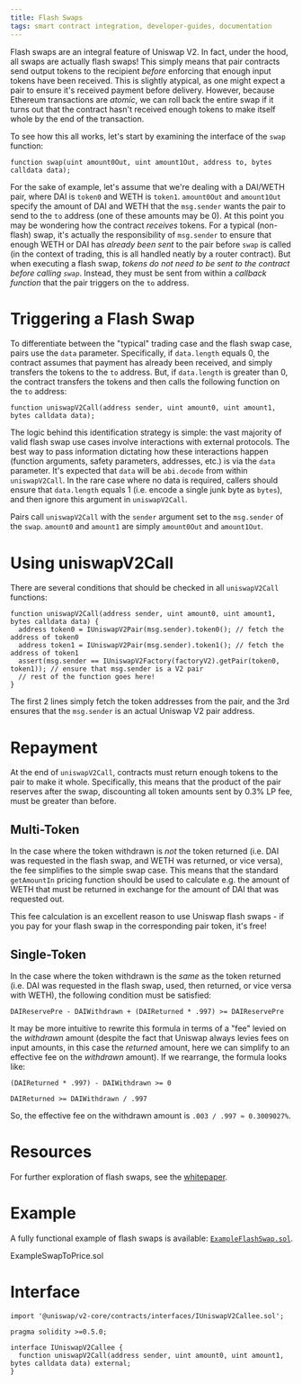 ```yaml
---
title: Flash Swaps
tags: smart contract integration, developer-guides, documentation
---
```


Flash swaps are an integral feature of Uniswap V2. In fact, under the hood, all swaps are actually flash swaps! This simply means that pair contracts send output tokens to the recipient _before_ enforcing that enough input tokens have been received. This is slightly atypical, as one might expect a pair to ensure it's received payment before delivery. However, because Ethereum transactions are _atomic_, we can roll back the entire swap if it turns out that the contract hasn't received enough tokens to make itself whole by the end of the transaction.

To see how this all works, let's start by examining the interface of the `swap` function:

```solidity
function swap(uint amount0Out, uint amount1Out, address to, bytes calldata data);
```

For the sake of example, let's assume that we're dealing with a DAI/WETH pair, where DAI is `token0` and WETH is `token1`. `amount0Out` and `amount1Out` specify the amount of DAI and WETH that the `msg.sender` wants the pair to send to the `to` address (one of these amounts may be 0). At this point you may be wondering how the contract _receives_ tokens. For a typical (non-flash) swap, it's actually the responsibility of `msg.sender` to ensure that enough WETH or DAI has _already been sent_ to the pair before `swap` is called (in the context of trading, this is all handled neatly by a router contract). But when executing a flash swap, _tokens do not need to be sent to the contract before calling `swap`_. Instead, they must be sent from within a _callback function_ that the pair triggers on the `to` address.

# Triggering a Flash Swap

To differentiate between the "typical" trading case and the flash swap case, pairs use the `data` parameter. Specifically, if `data.length` equals 0, the contract assumes that payment has already been received, and simply transfers the tokens to the `to` address. But, if `data.length` is greater than 0, the contract transfers the tokens and then calls the following function on the `to` address:

```solidity
function uniswapV2Call(address sender, uint amount0, uint amount1, bytes calldata data);
```

The logic behind this identification strategy is simple: the vast majority of valid flash swap use cases involve interactions with external protocols. The best way to pass information dictating how these interactions happen (function arguments, safety parameters, addresses, etc.) is via the `data` parameter. It's expected that `data` will be `abi.decode` from within `uniswapV2Call`. In the rare case where no data is required, callers should ensure that `data.length` equals 1 (i.e. encode a single junk byte as `bytes`), and then ignore this argument in `uniswapV2Call`.

Pairs call `uniswapV2Call` with the `sender` argument set to the `msg.sender` of the `swap`. `amount0` and `amount1` are simply `amount0Out` and `amount1Out`.

# Using uniswapV2Call

There are several conditions that should be checked in all `uniswapV2Call` functions:

```solidity
function uniswapV2Call(address sender, uint amount0, uint amount1, bytes calldata data) {
  address token0 = IUniswapV2Pair(msg.sender).token0(); // fetch the address of token0
  address token1 = IUniswapV2Pair(msg.sender).token1(); // fetch the address of token1
  assert(msg.sender == IUniswapV2Factory(factoryV2).getPair(token0, token1)); // ensure that msg.sender is a V2 pair
  // rest of the function goes here!
}
```

The first 2 lines simply fetch the token addresses from the pair, and the 3rd ensures that the `msg.sender` is an actual Uniswap V2 pair address.

# Repayment

At the end of `uniswapV2Call`, contracts must return enough tokens to the pair to make it whole. Specifically, this means that the product of the pair reserves after the swap, discounting all token amounts sent by 0.3% LP fee, must be greater than before.

## Multi-Token

In the case where the token withdrawn is _not_ the token returned (i.e. DAI was requested in the flash swap, and WETH was returned, or vice versa), the fee simplifies to the simple swap case. This means that the standard `getAmountIn` pricing function should be used to calculate e.g. the amount of WETH that must be returned in exchange for the amount of DAI that was requested out.

This fee calculation is an excellent reason to use Uniswap flash swaps - if you pay for your flash swap in the corresponding pair token, it's free!

## Single-Token

In the case where the token withdrawn is the _same_ as the token returned (i.e. DAI was requested in the flash swap, used, then returned, or vice versa with WETH), the following condition must be satisfied:

`DAIReservePre - DAIWithdrawn + (DAIReturned * .997) >= DAIReservePre`

It may be more intuitive to rewrite this formula in terms of a "fee" levied on the _withdrawn_ amount (despite the fact that Uniswap always levies fees on input amounts, in this case the _returned_ amount, here we can simplify to an effective fee on the _withdrawn_ amount). If we rearrange, the formula looks like:

`(DAIReturned * .997) - DAIWithdrawn >= 0`

`DAIReturned >= DAIWithdrawn / .997`

So, the effective fee on the withdrawn amount is `.003 / .997 ≈ 0.3009027%`.

# Resources

For further exploration of flash swaps, see the <a href='/whitepaper.pdf' target='_blank' rel='noopener noreferrer'>whitepaper</a>.

# Example

A fully functional example of flash swaps is available: [`ExampleFlashSwap.sol`](https://github.com/Uniswap/uniswap-v2-periphery/blob/master/contracts/examples/ExampleFlashSwap.sol).

<Github href="https://github.com/Uniswap/uniswap-v2-periphery/blob/master/contracts/examples/ExampleSwapToPrice.sol">ExampleSwapToPrice.sol</Github>

# Interface

```solidity
import '@uniswap/v2-core/contracts/interfaces/IUniswapV2Callee.sol';
```

```solidity
pragma solidity >=0.5.0;

interface IUniswapV2Callee {
  function uniswapV2Call(address sender, uint amount0, uint amount1, bytes calldata data) external;
}
```

